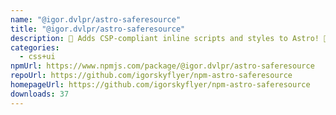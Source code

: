 ```yaml
---
name: "@igor.dvlpr/astro-saferesource"
title: "@igor.dvlpr/astro-saferesource"
description: 🎐 Adds CSP-compliant inline scripts and styles to Astro! 🎠
categories:
  - css+ui
npmUrl: https://www.npmjs.com/package/@igor.dvlpr/astro-saferesource
repoUrl: https://github.com/igorskyflyer/npm-astro-saferesource
homepageUrl: https://github.com/igorskyflyer/npm-astro-saferesource
downloads: 37
---
```

